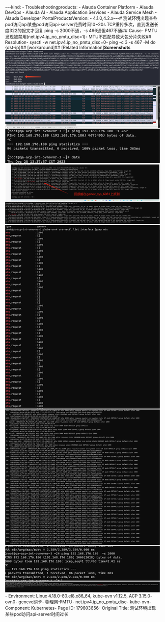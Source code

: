 ---kind:   - Troubleshootingproducts:    - Alauda Container Platform   - Alauda DevOps   - Alauda AI   - Alauda Application Services   - Alauda Service Mesh   - Alauda Developer PortalProductsVersion:   - 4.1.0,4.2.x---<!-- A type of document that involves encountering a fault, diag...it, performing root cause analysis, and providing solutions. --># 测试环境出现某些pod访问api某些pod访问api-server花费时间10~20s TCP重传多次，直到发送长度322的报文才回复 ping -s 2000不通，-s 466通但467不通## Cause- PMTU发现被禁用(net.ipv4.ip_no_pmtu_disc=1)- MTU不匹配导致大包分片失败## Resolution- sysctl -w net.ipv4.ip_no_pmtu_disc=0- ping -c 3 -s 467 -M do {dst-ip}## [workaround]## [Related Information]**Screenshots**![](assets/ce-shi-huan-jing-chu-xian-mou-xie-podfang-wen-api-servershi-jian-guo-chang/image-2023-12-28_13-53-28.png)![](assets/ce-shi-huan-jing-chu-xian-mou-xie-podfang-wen-api-servershi-jian-guo-chang/image-2023-12-28_13-54-20.png)![](assets/ce-shi-huan-jing-chu-xian-mou-xie-podfang-wen-api-servershi-jian-guo-chang/image-2023-12-28_13-56-16.png)![](assets/ce-shi-huan-jing-chu-xian-mou-xie-podfang-wen-api-servershi-jian-guo-chang/image-2023-12-28_14-2-7.png)![](assets/ce-shi-huan-jing-chu-xian-mou-xie-podfang-wen-api-servershi-jian-guo-chang/image-2023-12-28_13-59-55.png)![](assets/ce-shi-huan-jing-chu-xian-mou-xie-podfang-wen-api-servershi-jian-guo-chang/image-2023-12-28_14-7-38.png)![](assets/ce-shi-huan-jing-chu-xian-mou-xie-podfang-wen-api-servershi-jian-guo-chang/image-2023-12-28_14-6-50.png)![](assets/ce-shi-huan-jing-chu-xian-mou-xie-podfang-wen-api-servershi-jian-guo-chang/image-2023-12-28_14-8-43.png)![](assets/ce-shi-huan-jing-chu-xian-mou-xie-podfang-wen-api-servershi-jian-guo-chang/image-2023-12-28_17-44-24.png)- Environment: Linux 4.18.0-80.el8.x86_64, kube-ovn v1.12.5, ACP 3.15.0- ovn0- geneve网卡- 物理网卡MTU- net.ipv4.ip_no_pmtu_disc- kube-ovn- Component: Kubernetes- Page ID: 179603656- Original Title: 测试环境出现某些pod访问api-server时间过长